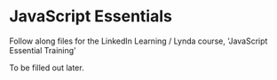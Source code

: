 # JavaScript Essentials

Follow along files for the LinkedIn Learning / Lynda course, 'JavaScript Essential Training'

To be filled out later.
